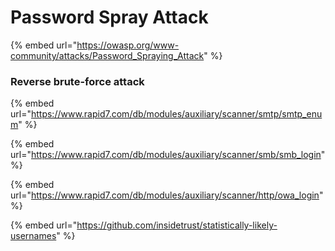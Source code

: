 # Password Spray Attack

{% embed url="https://owasp.org/www-community/attacks/Password_Spraying_Attack" %}

### Reverse brute-force attack

{% embed url="https://www.rapid7.com/db/modules/auxiliary/scanner/smtp/smtp_enum" %}

{% embed url="https://www.rapid7.com/db/modules/auxiliary/scanner/smb/smb_login" %}

{% embed url="https://www.rapid7.com/db/modules/auxiliary/scanner/http/owa_login" %}

{% embed url="https://github.com/insidetrust/statistically-likely-usernames" %}
